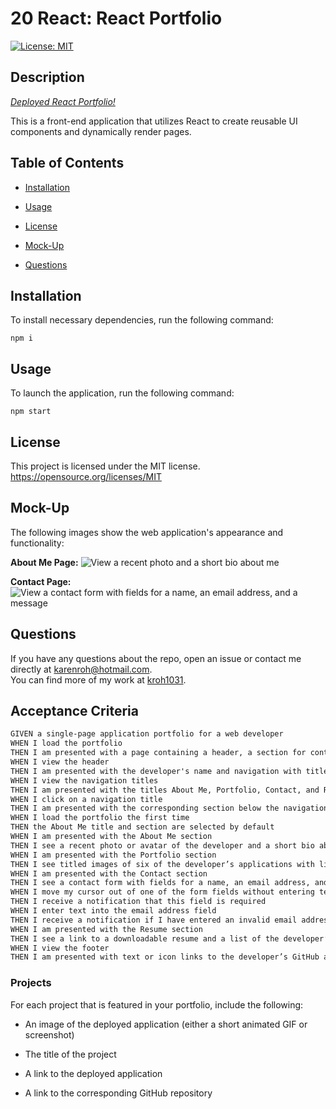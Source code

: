 # 20 React: React Portfolio

[![License: MIT](https://img.shields.io/badge/License-MIT-yellow.svg)](https://opensource.org/licenses/MIT)

## Description

[_Deployed React Portfolio!_](https://kroh1031.github.io/week-20-react-portfolio/)

This is a front-end application that utilizes React to create reusable UI components and dynamically render pages.

## Table of Contents

- [Installation](#installation)

- [Usage](#usage)

- [License](#license)

- [Mock-Up](#mock-up)

- [Questions](#questions)

## Installation

To install necessary dependencies, run the following command:

```
npm i
```

## Usage

To launch the application, run the following command:

```
npm start
```

## License

This project is licensed under the MIT license.  
https://opensource.org/licenses/MIT

## Mock-Up

The following images show the web application's appearance and functionality:

**About Me Page:**
![View a recent photo and a short bio about me ](./images/)

**Contact Page:**
![View a contact form with fields for a name, an email address, and a message](./images/)

## Questions

If you have any questions about the repo, open an issue or contact me directly at karenroh@hotmail.com.  
You can find more of my work at [kroh1031](https://github.com/kroh1031).

## Acceptance Criteria

```md
GIVEN a single-page application portfolio for a web developer
WHEN I load the portfolio
THEN I am presented with a page containing a header, a section for content, and a footer
WHEN I view the header
THEN I am presented with the developer's name and navigation with titles corresponding to different sections of the portfolio
WHEN I view the navigation titles
THEN I am presented with the titles About Me, Portfolio, Contact, and Resume, and the title corresponding to the current section is highlighted
WHEN I click on a navigation title
THEN I am presented with the corresponding section below the navigation without the page reloading and that title is highlighted
WHEN I load the portfolio the first time
THEN the About Me title and section are selected by default
WHEN I am presented with the About Me section
THEN I see a recent photo or avatar of the developer and a short bio about them
WHEN I am presented with the Portfolio section
THEN I see titled images of six of the developer’s applications with links to both the deployed applications and the corresponding GitHub repositories
WHEN I am presented with the Contact section
THEN I see a contact form with fields for a name, an email address, and a message
WHEN I move my cursor out of one of the form fields without entering text
THEN I receive a notification that this field is required
WHEN I enter text into the email address field
THEN I receive a notification if I have entered an invalid email address
WHEN I am presented with the Resume section
THEN I see a link to a downloadable resume and a list of the developer’s proficiencies
WHEN I view the footer
THEN I am presented with text or icon links to the developer’s GitHub and LinkedIn profiles, and their profile on a third platform (Stack Overflow, Twitter)
```

### Projects

For each project that is featured in your portfolio, include the following:

- An image of the deployed application (either a short animated GIF or screenshot)

- The title of the project

- A link to the deployed application

- A link to the corresponding GitHub repository
